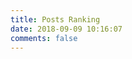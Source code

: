 ```yaml
---
title: Posts Ranking
date: 2018-09-09 10:16:07
comments: false
---
```

<div id="top"></div>
<script src="https://cdn1.lncld.net/static/js/av-core-mini-0.6.4.js"></script>
<script>AV.initialize("z6k4uD5nvz0L4yBDrkeEhOfq-gzGzoHsz", "eiWBqdCDNSKEjz1o1nvUel7W");</script>
<script type="text/javascript">
  var time=0
  var title=""
  var url=""
  var query = new AV.Query('Counter');
  query.notEqualTo('id',0);
  query.descending('time');
  query.limit(1000);
  query.find().then(function (todo) {
    for (var i=0;i<1000;i++){
      var result=todo[i].attributes;
      time=result.time;
      title=result.title;
      url=result.url;
      // var content="<a href='"+"https://hoxis.github.io"+url+"'>"+title+"</a>"+"<br>"+"<font color='#fff'>"+"阅读次数："+time+"</font>"+"<br><br>";
      var content="<p>"+"<font color='#1C1C1C'>"+"🔥Heat:"+time+"℃"+"</font>"+"<a href='"+url+"'> - "+title+"</a>"+"</p>";
      document.getElementById("top").innerHTML+=content
    }
  }, function (error) {
    console.log("error");
  });
</script>
<style type="text/css">
    #top p {
        margin: 0 0 20px 0;
        font-size: 1.1em;
    }
</style>

